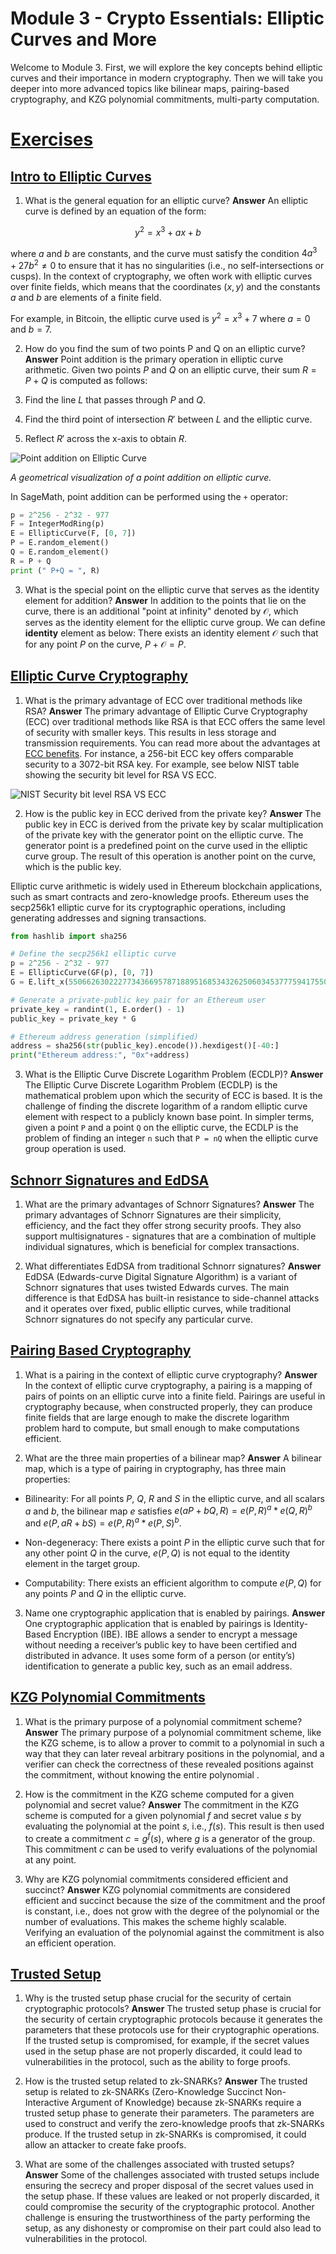 # Module 3 - Crypto Essentials: Elliptic Curves and More

Welcome to Module 3. First, we will explore the key concepts behind elliptic curves and their importance in modern cryptography. Then we will take you deeper into more advanced topics like bilinear maps, pairing-based cryptography, and KZG polynomial commitments, multi-party computation.


# [Exercises](#exercises)

## [Intro to Elliptic Curves](#intro-to-elliptic-curves)

1. What is the general equation for an elliptic curve?
**Answer** An elliptic curve is defined by an equation of the form:

$$y^2 = x^3 + ax + b$$

where $a$ and $b$ are constants, and the curve must satisfy the condition $4a^3 + 27b^2 \neq 0$ to ensure that it has no singularities (i.e., no self-intersections or cusps). In the context of cryptography, we often work with elliptic curves over finite fields, which means that the coordinates $(x, y)$ and the constants $a$ and $b$ are elements of a finite field.

For example, in Bitcoin, the elliptic curve used is $y^2 = x^3 + 7$ where $a = 0$ and $b = 7$.


2. How do you find the sum of two points P and Q on an elliptic curve?
**Answer** Point addition is the primary operation in elliptic curve arithmetic. Given two points $P$ and $Q$ on an elliptic curve, their sum $R = P + Q$ is computed as follows:

1. Find the line $L$ that passes through $P$ and $Q$.
2. Find the third point of intersection $R'$ between $L$ and the elliptic curve.
3. Reflect $R'$ across the x-axis to obtain $R$.


![Point addition on Elliptic Curve ](https://raw.githubusercontent.com/thogiti/thogiti.github.io/master/content/images/20230509/point-addition-in-ECC.png)

*A geometrical visualization of a point addition on elliptic curve.*

In SageMath, point addition can be performed using the `+` operator:

```python
p = 2^256 - 2^32 - 977
F = IntegerModRing(p)
E = EllipticCurve(F, [0, 7])
P = E.random_element()
Q = E.random_element()
R = P + Q
print (" P+Q = ", R)
```

3. What is the special point on the elliptic curve that serves as the identity element for addition?
**Answer** In addition to the points that lie on the curve, there is an additional "point at infinity" denoted by $\mathcal{O}$, which serves as the identity element for the elliptic curve group. We can define **identity** element as below:
There exists an identity element $\mathcal{O}$ such that for any point $P$ on the curve, $P + \mathcal{O} = P$.


## [Elliptic Curve Cryptography](#elliptic-curve-cryptography)

1. What is the primary advantage of ECC over traditional methods like RSA?
**Answer** The primary advantage of Elliptic Curve Cryptography (ECC) over traditional methods like RSA is that ECC offers the same level of security with smaller keys. This results in less storage and transmission requirements. You can read more about the advantages at [ECC benefits](https://thogiti.github.io/mastering-elliptic-curve-arithmetic-a-comprehensive-guide-with-sagemath-examples/#the-power-of-elliptic-curve-cryptography-ecc). For instance, a 256-bit ECC key offers comparable security to a 3072-bit RSA key. For example, see below NIST table showing the security bit level for RSA VS ECC.

![NIST Security bit level RSA VS ECC](#images/NIST-Security-bit-level-RSA-VS-ECC.png)


2. How is the public key in ECC derived from the private key?
**Answer** The public key in ECC is derived from the private key by scalar multiplication of the private key with the generator point on the elliptic curve. The generator point is a predefined point on the curve used in the elliptic curve group. The result of this operation is another point on the curve, which is the public key.


Elliptic curve arithmetic is widely used in Ethereum blockchain applications, such as smart contracts and zero-knowledge proofs. Ethereum uses the secp256k1 elliptic curve for its cryptographic operations, including generating addresses and signing transactions.

```python
from hashlib import sha256

# Define the secp256k1 elliptic curve
p = 2^256 - 2^32 - 977
E = EllipticCurve(GF(p), [0, 7])
G = E.lift_x(55066263022277343669578718895168534326250603453777594175500187360389116729240)

# Generate a private-public key pair for an Ethereum user
private_key = randint(1, E.order() - 1)
public_key = private_key * G

# Ethereum address generation (simplified)
address = sha256(str(public_key).encode()).hexdigest()[-40:]
print("Ethereum address:", "0x"+address)

```


3. What is the Elliptic Curve Discrete Logarithm Problem (ECDLP)?
**Answer** The Elliptic Curve Discrete Logarithm Problem (ECDLP) is the mathematical problem upon which the security of ECC is based. It is the challenge of finding the discrete logarithm of a random elliptic curve element with respect to a publicly known base point. In simpler terms, given a point `P` and a point `Q` on the elliptic curve, the ECDLP is the problem of finding an integer `n` such that `P = nQ` when the elliptic curve group operation is used.


## [Schnorr Signatures and EdDSA](#schnorr-signatures-and-eddsa)

1. What are the primary advantages of Schnorr Signatures?
**Answer** The primary advantages of Schnorr Signatures are their simplicity, efficiency, and the fact they offer strong security proofs. They also support multisignatures - signatures that are a combination of multiple individual signatures, which is beneficial for complex transactions.


2. What differentiates EdDSA from traditional Schnorr signatures?
**Answer** EdDSA (Edwards-curve Digital Signature Algorithm) is a variant of Schnorr signatures that uses twisted Edwards curves. The main difference is that EdDSA has built-in resistance to side-channel attacks and it operates over fixed, public elliptic curves, while traditional Schnorr signatures do not specify any particular curve.


## [Pairing Based Cryptography](#pairing-based-cryptography)

1. What is a pairing in the context of elliptic curve cryptography?
**Answer** In the context of elliptic curve cryptography, a pairing is a mapping of pairs of points on an elliptic curve into a finite field. Pairings are useful in cryptography because, when constructed properly, they can produce finite fields that are large enough to make the discrete logarithm problem hard to compute, but small enough to make computations efficient.

2. What are the three main properties of a bilinear map?
**Answer** A bilinear map, which is a type of pairing in cryptography, has three main properties:

- Bilinearity: For all points $P$, $Q$, $R$ and $S$ in the elliptic curve, and all scalars $a$ and $b$, the bilinear map $e$ satisfies $e(aP + bQ, R) = e(P, R)^a * e(Q, R)^b$ and $e(P, aR + bS) = e(P, R)^a * e(P, S)^b$.

- Non-degeneracy: There exists a point $P$ in the elliptic curve such that for any other point $Q$ in the curve, $e(P, Q)$ is not equal to the identity element in the target group.

- Computability: There exists an efficient algorithm to compute $e(P, Q)$ for any points $P$ and $Q$ in the elliptic curve.

3. Name one cryptographic application that is enabled by pairings.
**Answer** One cryptographic application that is enabled by pairings is Identity-Based Encryption (IBE). IBE allows a sender to encrypt a message without needing a receiver’s public key to have been certified and distributed in advance. It uses some form of a person (or entity’s) identification to generate a public key, such as an email address. 


## [KZG Polynomial Commitments](#kzg-polynomial-commitments)

1. What is the primary purpose of a polynomial commitment scheme?
**Answer** The primary purpose of a polynomial commitment scheme, like the KZG scheme, is to allow a prover to commit to a polynomial in such a way that they can later reveal arbitrary positions in the polynomial, and a verifier can check the correctness of these revealed positions against the commitment, without knowing the entire polynomial .

2. How is the commitment in the KZG scheme computed for a given polynomial and secret value?
**Answer** The commitment in the KZG scheme is computed for a given polynomial $f$ and secret value $s$ by evaluating the polynomial at the point $s$, i.e., $f(s)$. This result is then used to create a commitment $c = g^f(s)$, where $g$ is a generator of the group. This commitment $c$ can be used to verify evaluations of the polynomial at any point.

3. Why are KZG polynomial commitments considered efficient and succinct?
**Answer** KZG polynomial commitments are considered efficient and succinct because the size of the commitment and the proof is constant, i.e., does not grow with the degree of the polynomial or the number of evaluations. This makes the scheme highly scalable. Verifying an evaluation of the polynomial against the commitment is also an efficient operation. 


## [Trusted Setup](#trusted-setup)

1. Why is the trusted setup phase crucial for the security of certain cryptographic protocols?
**Answer** The trusted setup phase is crucial for the security of certain cryptographic protocols because it generates the parameters that these protocols use for their cryptographic operations. If the trusted setup is compromised, for example, if the secret values used in the setup phase are not properly discarded, it could lead to vulnerabilities in the protocol, such as the ability to forge proofs. 

2. How is the trusted setup related to zk-SNARKs?
**Answer** The trusted setup is related to zk-SNARKs (Zero-Knowledge Succinct Non-Interactive Argument of Knowledge) because zk-SNARKs require a trusted setup phase to generate their parameters. The parameters are used to construct and verify the zero-knowledge proofs that zk-SNARKs produce. If the trusted setup in zk-SNARKs is compromised, it could allow an attacker to create fake proofs.

3. What are some of the challenges associated with trusted setups?
**Answer** Some of the challenges associated with trusted setups include ensuring the secrecy and proper disposal of the secret values used in the setup phase. If these values are leaked or not properly discarded, it could compromise the security of the cryptographic protocol. Another challenge is ensuring the trustworthiness of the party performing the setup, as any dishonesty or compromise on their part could also lead to vulnerabilities in the protocol.
